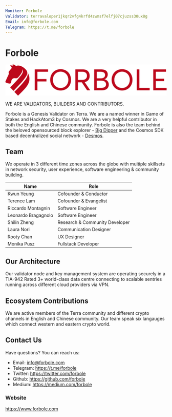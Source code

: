 ```yaml
---
Moniker: Forbole
Validator: terravaloper1jkqr2vfg4krfd4zwmsf7elfj07cjuzss30ux8g
Email: info@forbole.com
Telegram: https://t.me/forbole
---
```


# Forbole

![Forbole logo](./forbole-logo.png)

WE ARE VALIDATORS, BUILDERS AND CONTRIBUTORS.

Forbole is a Genesis Validator on Terra. We are a named winner in Game of Stakes and HackAtom3 by Cosmos. We are a very helpful contributor in both the English and Chinese community. Forbole is also the team behind the beloved opensourced block explorer - [Big Dipper](https://github.com/forbole/big-dipper) and the Cosmos SDK based decentralized social network - [Desmos](https://github.com/desmos-labs/desmos).

## Team

We operate in 3 different time zones across the globe with multiple skillsets in network security, user experience, software engineering &  community building.

| Name                | Role                           |
| ------------------- | ------------------------------ |
| Kwun Yeung          | Cofounder & Conductor          |
| Terence Lam         | Cofounder & Evangelist         |
| Riccardo Montagnin  | Software Engineer              |
| Leonardo Bragagnolo | Software Engineer              |
| Shilin Zheng        | Research & Community Developer |
| Laura Nori          | Communication Designer         |
| Rooty Chan          | UX Designer                    |
| Monika Pusz         | Fullstack Developer            |

## Our Architecture

Our validator node and key management system are operating securely in a TIA-942 Rated 3+ world-class data centre connecting to scalable sentries running across different cloud providers via VPN.

## Ecosystem Contributions

We are active members of the Terra community and different crypto channels in English and Chinese community. Our team speak six langauges which connect western and eastern crypto world.

## Contact Us

Have questions? You can reach us:

- Email: info@forbole.com
- Telegram: https://t.me/forbole
- Twitter: https://twitter.com/forbole
- Github: https://github.com/forbole
- Medium: https://medium.com/forbole

### Website

https://www.forbole.com
